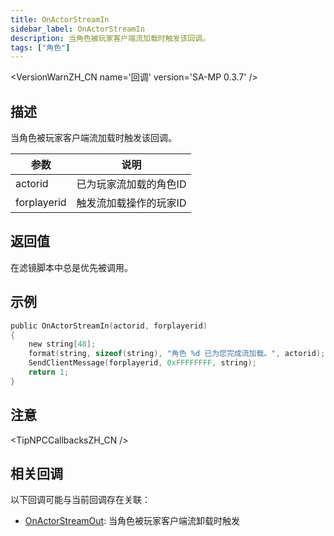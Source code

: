 ```yaml
---
title: OnActorStreamIn
sidebar_label: OnActorStreamIn
description: 当角色被玩家客户端流加载时触发该回调。
tags: ["角色"]
---
```


<VersionWarnZH_CN name='回调' version='SA-MP 0.3.7' />

## 描述

当角色被玩家客户端流加载时触发该回调。

| 参数        | 说明                   |
| ----------- | ---------------------- |
| actorid     | 已为玩家流加载的角色ID |
| forplayerid | 触发流加载操作的玩家ID |

## 返回值

在滤镜脚本中总是优先被调用。

## 示例

```c
public OnActorStreamIn(actorid, forplayerid)
{
    new string[48];
    format(string, sizeof(string), "角色 %d 已为您完成流加载。", actorid);
    SendClientMessage(forplayerid, 0xFFFFFFFF, string);
    return 1;
}
```

## 注意

<TipNPCCallbacksZH_CN />

## 相关回调

以下回调可能与当前回调存在关联：

- [OnActorStreamOut](OnActorStreamOut): 当角色被玩家客户端流卸载时触发
